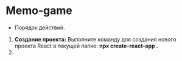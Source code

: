 # Memo-game

- Порядок действий.

1. **Создание проекта:** Выполните команду для создания нового проекта React в текущей папке:
   **npx create-react-app .**
2.
